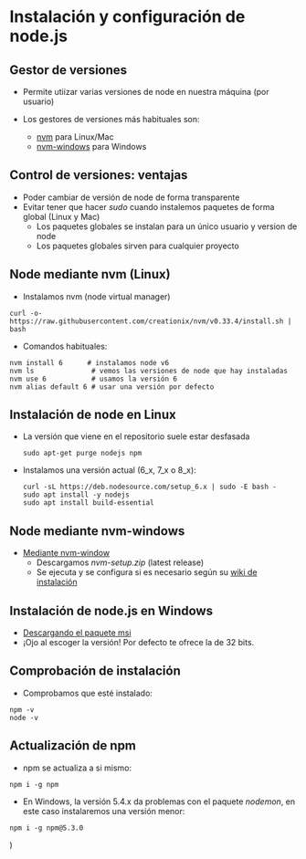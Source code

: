 # Instalación y configuración de node.js



## Gestor de versiones

* Permite utiizar varias versiones de node en nuestra máquina (por usuario)

* Los gestores de versiones más habituales son:
  * [nvm](https://github.com/creationix/nvm) para Linux/Mac
  * [nvm-windows](https://github.com/coreybutler/nvm-windows) para Windows



## Control de versiones: ventajas
* Poder cambiar de versión de node de forma transparente
* Evitar tener que hacer *sudo* cuando instalemos paquetes de forma global (Linux y Mac)
    * Los paquetes globales se instalan para un único usuario y version de node
    * Los paquetes globales sirven para cualquier proyecto



## Node mediante nvm (Linux)

* Instalamos nvm \(node virtual manager\)

```
curl -o- https://raw.githubusercontent.com/creationix/nvm/v0.33.4/install.sh | bash
```

* Comandos habituales:

```
nvm install 6      # instalamos node v6
nvm ls              # vemos las versiones de node que hay instaladas
nvm use 6           # usamos la versión 6
nvm alias default 6 # usar una versión por defecto
  ```



## Instalación de node en Linux

* La versión que viene en el repositorio suele estar desfasada
  ```
  sudo apt-get purge nodejs npm
  ```
  
* Instalamos una versión actual (6_x, 7_x o 8_x): 
  ```
  curl -sL https://deb.nodesource.com/setup_6.x | sudo -E bash -
  sudo apt install -y nodejs
  sudo apt install build-essential
  ```



## Node mediante nvm-windows
- [Mediante nvm-window](https://github.com/coreybutler/nvm-windows/releases)
  - Descargamos *nvm-setup.zip* (latest release)
  - Se ejecuta y se configura si es necesario según su [wiki de instalación](https://github.com/coreybutler/nvm-windows/wiki)



## Instalación de node.js en Windows

- [Descargando el paquete msi](https://nodejs.org/es/download/)
- ¡Ojo al escoger la versión! Por defecto te ofrece la de 32 bits.



## Comprobación de instalación
* Comprobamos que esté instalado:

```
npm -v
node -v
```


## Actualización de npm
* npm se actualiza a si mismo:
```
npm i -g npm
```

* En Windows, la versión 5.4.x da problemas con el paquete *nodemon*, en este caso instalaremos una versión menor:
```
npm i -g npm@5.3.0
```

)